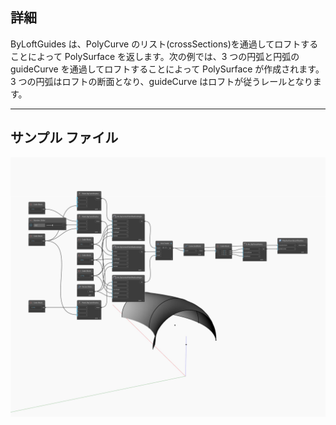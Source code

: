 ## 詳細
ByLoftGuides は、PolyCurve のリスト(crossSections)を通過してロフトすることによって PolySurface を返します。次の例では、3 つの円弧と円弧の guideCurve を通過してロフトすることによって PolySurface が作成されます。3 つの円弧はロフトの断面となり、guideCurve はロフトが従うレールとなります。
___
## サンプル ファイル

![ByLoftGuides](./Autodesk.DesignScript.Geometry.PolySurface.ByLoftGuides_img.jpg)

